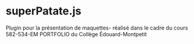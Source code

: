 # superPatate.js
Plugin pour la présentation de maquettes- réalisé dans le cadre du cours 582-534-EM PORTFOLIO du Collège Édouard-Montpetit
